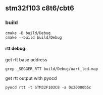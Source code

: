 ## stm32f103 c8t6/cbt6


### build

```shell
cmake -B build/Debug
cmake --build build/Debug
```

#### rtt debug:

get rtt base address

```shell
grep _SEGGER_RTT build/Debug/uart_led.map
```
get rtt output with pyocd

```shell
pyocd rtt -t STM32F103C8 -a 0x20000b5c
```